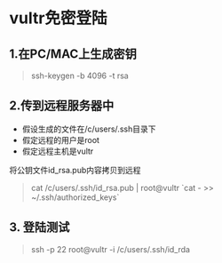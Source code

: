 vultr免密登陆
============

## 1.在PC/MAC上生成密钥
> ssh-keygen -b 4096 -t rsa 

## 2.传到远程服务器中
- 假设生成的文件在/c/users/.ssh目录下
- 假定远程的用户是root  
- 假定远程主机是vultr

将公钥文件id_rsa.pub内容拷贝到远程
> cat /c/users/.ssh/id_rsa.pub | root@vultr \`cat - >> ~/.ssh/authorized_keys\`

## 3. 登陆测试
> ssh -p 22 root@vultr -i /c/users/.ssh/id_rda
